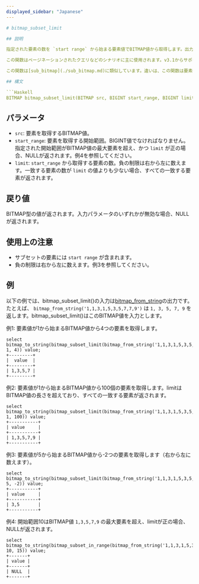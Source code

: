 ```yaml
---
displayed_sidebar: "Japanese"
---

# bitmap_subset_limit

## 説明

指定された要素の数を `start range` から始まる要素値でBITMAP値から取得します。出力される要素は `src` のサブセットです。

この関数はページネーションされたクエリなどのシナリオに主に使用されます。v3.1からサポートされています。

この関数は[sub_bitmap](./sub_bitmap.md)に類似しています。違いは、この関数は要素値（`start_range`）から要素を取得するのに対し、sub_bitmapはオフセットから要素を取得します。

## 構文

```Haskell
BITMAP bitmap_subset_limit(BITMAP src, BIGINT start_range, BIGINT limit)
```

## パラメータ

- `src`: 要素を取得するBITMAP値。
- `start_range`: 要素を取得する開始範囲。BIGINT値でなければなりません。指定された開始範囲がBITMAP値の最大要素を超え、かつ `limit` が正の場合、NULLが返されます。例4を参照してください。
- `limit`: `start_range` から取得する要素の数。負の制限は右から左に数えます。一致する要素の数が `limit` の値よりも少ない場合、すべての一致する要素が返されます。

## 戻り値

BITMAP型の値が返されます。入力パラメータのいずれかが無効な場合、NULLが返されます。

## 使用上の注意

- サブセットの要素には `start range` が含まれます。
- 負の制限は右から左に数えます。例3を参照してください。

## 例

以下の例では、bitmap_subset_limit()の入力は[bitmap_from_string](./bitmap_from_string.md)の出力です。たとえば、 `bitmap_from_string('1,1,3,1,5,3,5,7,7,9')` は `1, 3, 5, 7, 9` を返します。bitmap_subset_limit()はこのBITMAP値を入力とします。

例1: 要素値が1から始まるBITMAP値から4つの要素を取得します。

```Plaintext
select bitmap_to_string(bitmap_subset_limit(bitmap_from_string('1,1,3,1,5,3,5,7,7,9'), 1, 4)) value;
+---------+
|  value  |
+---------+
| 1,3,5,7 |
+---------+
```

例2: 要素値が1から始まるBITMAP値から100個の要素を取得します。limitはBITMAP値の長さを超えており、すべての一致する要素が返されます。

```Plaintext
select bitmap_to_string(bitmap_subset_limit(bitmap_from_string('1,1,3,1,5,3,5,7,7,9'), 1, 100)) value;
+-----------+
| value     |
+-----------+
| 1,3,5,7,9 |
+-----------+
```

例3: 要素値が5から始まるBITMAP値から-2つの要素を取得します（右から左に数えます）。

```Plaintext
select bitmap_to_string(bitmap_subset_limit(bitmap_from_string('1,1,3,1,5,3,5,7,7,9'), 5, -2)) value;
+-----------+
| value     |
+-----------+
| 3,5       |
+-----------+
```

例4: 開始範囲10はBITMAP値 `1,3,5,7,9` の最大要素を超え、limitが正の場合、NULLが返されます。

```Plain
select bitmap_to_string(bitmap_subset_in_range(bitmap_from_string('1,1,3,1,5,3,5,7,7,9'), 10, 15)) value;
+-------+
| value |
+-------+
| NULL  |
+-------+
```